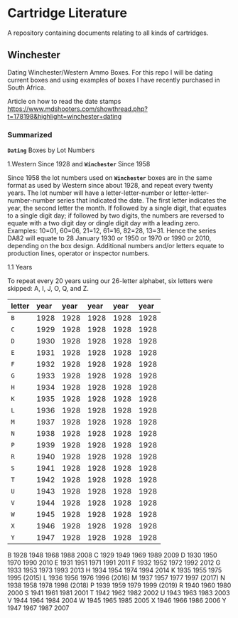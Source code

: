 # Cartridge Literature

A repository containing documents relating to all kinds of cartridges.

## Winchester

Dating Winchester/Western Ammo Boxes. For this repo I will be dating current boxes and using examples of boxes I have recently purchased in South Africa.

Article on how to read the date stamps https://www.mdshooters.com/showthread.php?t=178198&highlight=winchester+dating

### Summarized

**`Dating`** Boxes by Lot Numbers

1.Western Since 1928 and **`Winchester`** Since 1958

Since 1958 the lot numbers used on **`Winchester`** boxes are in the same format as used by Western since about 1928, and repeat every twenty years. The lot number will have a letter-letter-number or letter-letter-number-number series that indicated the date. The first letter indicates the year, the second letter the month. If followed by a single digit, that equates to a single digit day; if followed by two digits, the numbers are reversed to equate with a two digit day or dingle digit day with a leading zero. Examples: 10=01, 60=06, 21=12, 61=16, 82=28, 13=31.
Hence the series DA82 will equate to 28 January 1930 or 1950 or 1970 or 1990 or 2010, depending on the box design. Additional numbers and/or letters equate to production lines, operator or inspector numbers.

1.1 Years

To repeat every 20 years using our 26-letter alphabet, six letters were skipped: A, I, J, O, Q, and Z.

| letter  |  year  | year  | year  | year  | year  |
| :------------ | :------------ | :------------ | :------------ |:------------ |:------------ |
|`B`|1928 |1928 |1928 |1928 |1928 |
|`C`|1929 |1928 |1928 |1928 |1928 |
|`D`|1930 |1928 |1928 |1928 |1928 |
|`E`|1931 |1928 |1928 |1928 |1928 |
|`F`|1932 |1928 |1928 |1928 |1928 |
|`G`|1933 |1928 |1928 |1928 |1928 |
|`H`|1934 |1928 |1928 |1928 |1928 |
|`K`|1935 |1928 |1928 |1928 |1928 |
|`L`|1936 |1928 |1928 |1928 |1928 |
|`M`|1937 |1928 |1928 |1928 |1928 |
|`N`|1938 |1928 |1928 |1928 |1928 |
|`P`|1939 |1928 |1928 |1928 |1928 |
|`R`|1940 |1928 |1928 |1928 |1928 |
|`S`|1941 |1928 |1928 |1928 |1928 |
|`T`|1942 |1928 |1928 |1928 |1928 |
|`U`|1943 |1928 |1928 |1928 |1928 |
|`V`|1944 |1928 |1928 |1928 |1928 |
|`W`|1945 |1928 |1928 |1928 |1928 |
|`X`|1946 |1928 |1928 |1928 |1928 |
|`Y`|1947 |1928 |1928 |1928 |1928 |


B 1928 1948 1968 1988 2008
C 1929 1949 1969 1989 2009
D 1930 1950 1970 1990 2010
E 1931 1951 1971 1991 2011
F 1932 1952 1972 1992 2012
G 1933 1953 1973 1993 2013
H 1934 1954 1974 1994 2014
K 1935 1955 1975 1995 (2015)
L 1936 1956 1976 1996 (2016)
M 1937 1957 1977 1997 (2017)
N 1938 1958 1978 1998 (2018)
P 1939 1959 1979 1999 (2019)
R 1940 1960 1980 2000
S 1941 1961 1981 2001
T 1942 1962 1982 2002
U 1943 1963 1983 2003
V 1944 1964 1984 2004
W 1945 1965 1985 2005
X 1946 1966 1986 2006
Y 1947 1967 1987 2007
